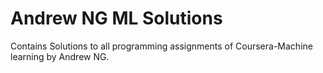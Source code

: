 # Andrew NG ML Solutions


Contains Solutions to all programming assignments of Coursera-Machine learning by Andrew NG.
